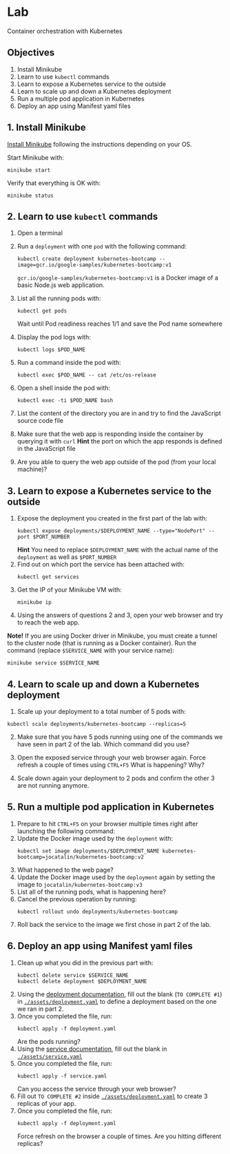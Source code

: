 
# Lab

Container orchestration with Kubernetes

## Objectives

1. Install Minikube
2. Learn to use `kubectl` commands
3. Learn to expose a Kubernetes service to the outside
4. Learn to scale up and down a Kubernetes deployment
5. Run a multiple pod application in Kubernetes
6. Deploy an app using Manifest yaml files

## 1. Install Minikube

[Install Minikube](https://kubernetes.io/docs/tasks/tools/install-minikube/) following the instructions depending on your OS.

Start Minikube with:
```
minikube start
```

Verify that everything is OK with:
```
minikube status
```

## 2. Learn to use `kubectl` commands

1. Open a terminal

2. Run a `deployment` with one `pod` with the following command:
   ```
   kubectl create deployment kubernetes-bootcamp --image=gcr.io/google-samples/kubernetes-bootcamp:v1
   ```
   `gcr.io/google-samples/kubernetes-bootcamp:v1` is a Docker image of a basic Node.js web application.
   
3. List all the running pods with:
   ```
   kubectl get pods
   ```
   Wait until Pod readiness reaches 1/1 and save the Pod name somewhere
   
4. Display the pod logs with:
   ```
   kubectl logs $POD_NAME
   ```
   
5. Run a command inside the pod with:
   ```
   kubectl exec $POD_NAME -- cat /etc/os-release
   ```
   
6. Open a shell inside the pod with:
   ```
   kubectl exec -ti $POD_NAME bash
   ```
   
7. List the content of the directory you are in and try to find the JavaScript source code file

8. Make sure that the web app is responding inside the container by querying it with `curl`
   **Hint** the port on which the app responds is defined in the JavaScript file
   
9. Are you able to query the web app outside of the pod (from your local machine)?

## 3. Learn to expose a Kubernetes service to the outside

1. Expose the deployment you created in the first part of the lab with:
   ```
   kubectl expose deployments/$DEPLOYMENT_NAME --type="NodePort" --port $PORT_NUMBER
   ```
   **Hint** You need to replace `$DEPLOYMENT_NAME` with the actual name of the `deployment` as well as `$PORT_NUMBER`
2. Find out on which port the service has been attached with:
   ```
   kubectl get services
   ```
3. Get the IP of your Minikube VM with:
   ```
   minikube ip
   ```
4. Using the answers of questions 2 and 3, open your web browser and try to reach the web app.

**Note!** If you are using Docker driver in Minikube, you must create a tunnel to the cluster node (that is running as a Docker container). Run the command (replace `$SERVICE_NAME` with your service name):

```
minikube service $SERVICE_NAME
```

## 4. Learn to scale up and down a Kubernetes deployment

1. Scale up your deployment to a total number of 5 pods with:
  ```
  kubectl scale deployments/kubernetes-bootcamp --replicas=5
  ```

2. Make sure that you have 5 pods running using one of the commands we have seen in part 2 of the lab. Which command did you use?

3. Open the exposed service through your web browser again.
   Force refresh a couple of times using `CTRL+F5`
   What is happening? Why?
   
4. Scale down again your deployment to 2 pods and confirm the other 3 are not running anymore.

## 5. Run a multiple pod application in Kubernetes

1. Prepare to hit `CTRL+F5` on your browser multiple times right after launching the following command:
2. Update the Docker image used by the `deployment` with:
   ```
   kubectl set image deployments/$DEPLOYMENT_NAME kubernetes-bootcamp=jocatalin/kubernetes-bootcamp:v2
   ```
3. What happened to the web page?
4. Update the Docker image used by the `deployment` again by setting the image to `jocatalin/kubernetes-bootcamp:v3`
5. List all of the running pods, what is happening here?
6. Cancel the previous operation by running:
   ```
   kubectl rollout undo deployments/kubernetes-bootcamp
   ```
7. Roll back the service to the image we first chose in part 2 of the lab.

## 6. Deploy an app using Manifest yaml files

1. Clean up what you did in the previous part with:
   ```
   kubectl delete service $SERVICE_NAME
   kubectl delete deployment $DEPLOYMENT_NAME
   ```
2. Using the [deployment documentation](https://kubernetes.io/docs/concepts/workloads/controllers/deployment/), fill out the blank (`TO COMPLETE #1`) in [`./assets/deployment.yaml`](./assets/deployment.yaml) to define a deployment based on the one we ran in part 2.
3. Once you completed the file, run:
   ```
   kubectl apply -f deployment.yaml
   ```
   Are the pods running?
4. Using the [service documentation](https://kubernetes.io/docs/concepts/services-networking/service/), fill out the blank in [`./assets/service.yaml`](./assets/service.yaml)
5. Once you completed the file, run:
   ```
   kubectl apply -f service.yaml
   ```
   Can you access the service through your web browser?
6. Fill out `TO COMPLETE #2` inside [`./assets/deployment.yaml`](./assets/deployment.yaml) to create 3 replicas of your app.
7. Once you completed the file, run:
   ```
   kubectl apply -f deployment.yaml
   ```
   Force refresh on the browser a couple of times. Are you hitting different replicas?
